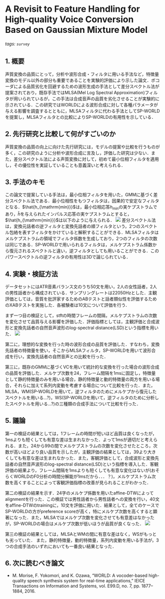 # A Revisit to Feature Handling for High-quality Voice Conversion Based on Gaussian Mixture Model
###### tags: `survey`

## 1. 概要
声質変換の品質にとって，分析や波形合成・フィルタに用いる手法など，特徴量変換のモデル以外の部分も重要であることを実験的評価により示した論文．ボコーダによる品質劣化を回避するための波形生成の手法として差分スペクトル法が提案されており，既存手法ではMLSA(Mel Log Spectral Approximation)フィルタが用いられているが，この手法は合成音声の品質を劣化させることが実験的に示されている．この研究ではWORLDによる波形合成に対して各種パラメータが与える影響を調査するとともに，MLSAフィルタに代わる手法としてSP-WORLDを提案し，MLSAフィルタとの比較によりSP-WORLDの有用性を示している．

## 2. 先行研究と比較して何がすごいのか
声質変換の品質の向上に向けた先行研究には，モデルの提案や比較を行うものが多く，この研究のように分析や波形合成に言及し，評価した研究は少ない．また，差分スペクトル法による声質変換に対して，初めて最小位相フィルタを適用し，その優位性を実証していることも意義深いと考えられる．

## 3. 手法のキモ
この論文で提案している手法は，最小位相フィルタを用いた，GMMに基づく差分スペクトル法である．最小位相性をもつフィルタは，因果的で安定なフィルタとなる．$\hat{h_{\mathrm{min}}}$は，最小位相応答$h_{\mathrm{min}}$の実ケプストラムであり，$\hat{h}$を与えられたインパルス応答の実ケプストラムとすると，$\hat{h_{\mathrm{min}}}$は以下のように与えられる．
![](https://i.imgur.com/8Uot4D8.png)
差分スペクトル法は，変換元話者の逆フィルタと変換先話者の順フィルタという，2つのスペクトル包絡を表すフィルタをかけていると解釈することができる．MLSAフィルタはメルケプストラムの領域でフィルタ係数を生成しており，2つのフィルタの次数は同じである．SP-WORLDで用いられるフィルタは，メルケプストラム係数から復元されるスペクトルと違い，逆フィルタとしても用いることができる．このパワースペクトルの逆フィルタの有用性は3Dで論じられている．

## 4. 実験・検証方法
データセットにはATR音素バランス文のうち50文を用い，2人の女性話者，2人の男性話者から構成されている．サンプリングレートは22050Hzとした．主観評価としては，音質を批評家するためのABテストと話者類似性を評価するためのXABテストを実施した．各被験者は10文について評価を行う．

まず一つ目の検証として，stftの時間フレームの間隔，メルケプストラムの次数を変化させて品質与える影響を評価した．評価指標としては，主観評価と合成波形と変換先話者の自然音声波形のlog-spectral distance(LSD)という指標を用いた．
![](https://i.imgur.com/V71wfhW.png)


第二に，理想的な変換を行った時の波形合成の品質を評価した．すなわち，変換先話者の特徴量を使い，そこからMLSAフィルタ，SP-WORLDを用いて波形合成を行い，変換先話者の自然音声との比較を行った．

第三に，既存のGMMに基づくVCを用いて統計的な変換を行った場合の波形合成の品質を評価した．メルケプ次数を24，フレーム間隔を1msに固定し，特徴量として静的特徴量のみを用いる場合，静的特徴量と動的特徴量の両方を用いる場合，それらに加えて系列内変動を考慮する場合について比較を行った．また，MLSA，WM(SP-WORLDを用いて，逆フィルタのためにメルケプから復元したスペクトルを用いる...?)，WS(SP-WORLDを用いて，逆フィルタのために分析したスペクトルを用いる...?)の三種類の合成手法について比較を行った．

## 5. 議論
第一の検証の結果としては，1フレームの時間が短いほど品質は良くなったが，1msよりも短くしても有意な差は生まれなかった．よって1msが適切だと考えられる．また，24から99の間でメルケプストラムの次数を変化させたところ，次数が高いほどより良い品質を示したが，主観評価の結果としては，39より大きくしても有意な差は生まれなかった．また，客観評価として，合成波形と変換先話者の自然音声波形のlog-spectral distance(LSD)という指標を導入した．客観評価の結果より，フレーム間隔を1msよりも短くしても有意な変化はないが(おそらくWORLDのF0分析の時間分解能が1msだから．．．？)，メルケプストラム次数を高くすることによって客観評価指標の改善が見られることがわかった．

第二の検証の結果を示す．24字のメルケプ係数を用いたaffine-DTWによってalignmentを行った．この検証では男性話者から男性話者への変換を行い，40文をaffine-DTWのtrainingに，10文を評価に用いた．結果として，全てのケースでSP-WORLDの方がpreference scoreが高く，特にメルケプ次数を高くすると顕著になった．また，MLSAではメルケプ次数を変化させても有意差はなかったが，SP-WORLDの場合はメルケプ次数が低いほうが品質が良くなった．
![](https://i.imgur.com/rTyLF4U.png)


第三の検証の結果としては，MLSAとWMの間に有意な差はなく，WSがもっとも劣っていた．
また，静的特徴量，動的特徴量，系列内変動を用いる手法が，3つの合成手法のいずれにおいても一番良い結果となった．


## 6. 次に読むべき論文
- M. Morise, F. Yokomori, and K. Ozawa, “WORLD: A vocoder-based high-quality speech synthesis system for real-time applications,” IEICE Transactions on Information and Systems, vol. E99.D, no. 7, pp. 1877–1884, 2016.
